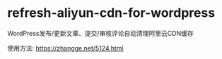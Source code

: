 # refresh-aliyun-cdn-for-wordpress
WordPress发布/更新文章、提交/审核评论自动清理阿里云CDN缓存

使用方法: https://zhangge.net/5124.html
